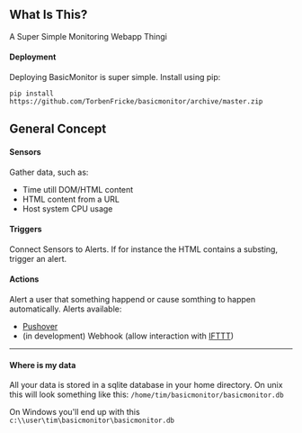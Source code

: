 ## What Is This?

A Super Simple Monitoring Webapp Thingi

#### Deployment

Deploying BasicMonitor is super simple. Install using pip:
```pip
pip install https://github.com/TorbenFricke/basicmonitor/archive/master.zip
```

## General Concept

#### Sensors

Gather data, such as:
* Time utill DOM/HTML content
* HTML content from a URL
* Host system CPU usage

#### Triggers

Connect Sensors to Alerts. If for instance the HTML contains 
a substing, trigger an alert.

#### Actions

Alert a user that something happend or cause somthing to happen automatically. Alerts available:
* [Pushover](https://pushover.net/)
* (in development) Webhook (allow interaction with [IFTTT](https://ifttt.com/maker_webhooks))


---

#### Where is my data

All your data is stored in a sqlite database in your home directory. 
On unix this will look something like this: 
`/home/tim/basicmonitor/basicmonitor.db` 

On Windows you'll end up with this 
`c:\\user\tim\basicmonitor\basicmonitor.db`

